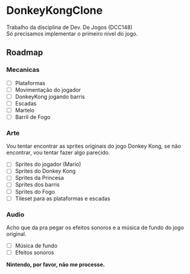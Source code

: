 # DonkeyKongClone

Trabalho da disciplina de Dev. De Jogos (DCC148)  
Só precisamos implementar o primeiro nível do jogo.

## Roadmap

### Mecanicas

- [ ] Plataformas
- [ ] Movimentação do jogador
- [ ] DonkeyKong jogando barris
- [ ] Escadas
- [ ] Martelo
- [ ] Barril de Fogo

### Arte

Vou tentar encontrar as sprites originais do jogo Donkey Kong, se não encontrar, vou tentar fazer algo parecido.

- [ ] Sprites do jogador (Mario)
- [ ] Sprites do Donkey Kong
- [ ] Sprites da Princesa
- [ ] Sprites dos barris
- [ ] Sprites do Fogo
- [ ] Tileset para as plataformas e escadas

### Audio

Acho que da pra pegar os efeitos sonoros e a música de fundo do jogo original.

- [ ] Música de fundo
- [ ] Efeitos sonoros

**Nintendo, por favor, não me processe.**

